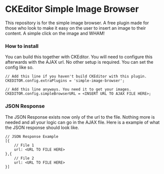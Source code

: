 CKEditor Simple Image Browser
=============================

This repository is for the simple image browser. A free plugin made for those who look to make it easy on the user to insert an image to their content. A simple click on the image and WHAM!

### How to install
You can build this together with CKEditor. You will need to configure this afterwards with the AJAX url. No other setup is required. You can set the config like so.

```
// Add this line if you haven't build CKEditor with this plugin.
CKEDITOR.config.extraPlugins = 'simple-image-browser';

// Add this line anyways. You need it to get your images.
CKEDITOR.config.simpleBrowserURL = <INSERT URL TO AJAX FILE HERE>;
```

### JSON Response
The JSON Response exists now only of the url to the file. Nothing more is needed and all your logic can go in the AJAX file. Here is a example of what the JSON response should look like.
```
// JSON Response Example
[{
    // File 1
    url: <URL TO FILE HERE>
},{
    // File 2
    url: <URL TO FILE HERE>
}]
```
